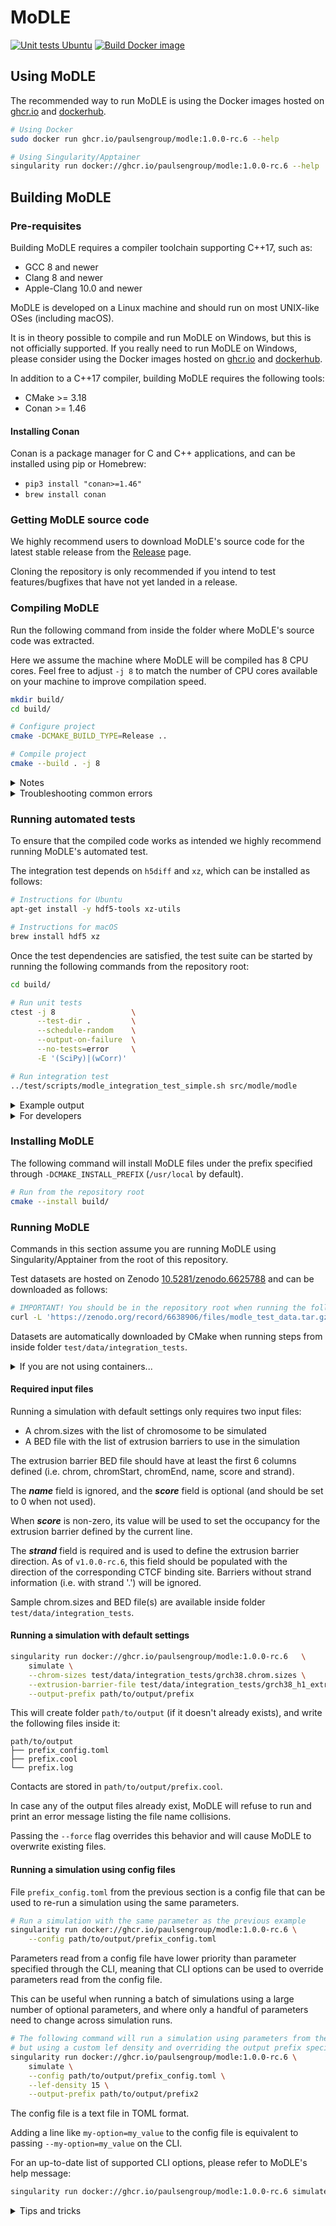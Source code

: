 <!--
Copyright (C) 2022 Roberto Rossini <roberros@uio.no>

SPDX-License-Identifier: MIT
-->

# MoDLE

[![Unit tests Ubuntu](https://github.com/paulsengroup/modle/actions/workflows/unit-tests-ubuntu.yml/badge.svg?branch=main)](https://github.com/paulsengroup/modle/actions/workflows/unit-tests-ubuntu.yml)
[![Build Docker image](https://github.com/paulsengroup/modle/actions/workflows/build-docker-image.yml/badge.svg)](https://github.com/paulsengroup/modle/actions/workflows/build-docker-image.yml)

## Using MoDLE

The recommended way to run MoDLE is using the Docker images hosted
on [ghcr.io](https://github.com/paulsengroup/modle/pkgs/container/modle)
and [dockerhub](https://hub.docker.com/repository/docker/paulsengroup/modle).

```bash
# Using Docker
sudo docker run ghcr.io/paulsengroup/modle:1.0.0-rc.6 --help

# Using Singularity/Apptainer
singularity run docker://ghcr.io/paulsengroup/modle:1.0.0-rc.6 --help
```

## Building MoDLE

### Pre-requisites

Building MoDLE requires a compiler toolchain supporting C++17, such as:

- GCC 8 and newer
- Clang 8 and newer
- Apple-Clang 10.0 and newer

MoDLE is developed on a Linux machine and should run on most UNIX-like OSes (including macOS).

It is in theory possible to compile and run MoDLE on Windows, but this is not officially supported.
If you really need to run MoDLE on Windows, please consider using the Docker images hosted
on [ghcr.io](https://github.com/paulsengroup/modle/pkgs/container/modle)
and [dockerhub](https://hub.docker.com/repository/docker/paulsengroup/modle).

In addition to a C++17 compiler, building MoDLE requires the following tools:

- CMake >= 3.18
- Conan >= 1.46

#### Installing Conan

Conan is a package manager for C and C++ applications, and can be installed using pip or Homebrew:

- `pip3 install "conan>=1.46"`
- `brew install conan`

### Getting MoDLE source code

We highly recommend users to download MoDLE's source code for the latest stable release from
the [Release](https://github.com/paulsengroup/modle/releases) page.

Cloning the repository is only recommended if you intend to test features/bugfixes that have not yet landed in a release.

### Compiling MoDLE

Run the following command from inside the folder where MoDLE's source code was extracted.

Here we assume the machine where MoDLE will be compiled has 8 CPU cores.
Feel free to adjust `-j 8` to match the number of CPU cores available on your machine to improve compilation speed.

```bash
mkdir build/
cd build/

# Configure project
cmake -DCMAKE_BUILD_TYPE=Release ..

# Compile project
cmake --build . -j 8
```

<details>
<summary>Notes</summary>

By default, running the commands listed in
section [Installing MoDLE](https://github.com/paulsengroup/modle#installing-modle) will install MoDLE
under `/usr/local/` (i.e. the actual binary will be located at `/usr/local/bin/modle`).

Pass `-DCMAKE_INSTALL_PREFIX="$HOME/.local/"` to the first CMake command (before `..`) to install MoDLE for your user only. In this case MoDLE binary will be located at `~/.local/bin/modle`

The path passed to CMake through `-DCMAKE_INSTALL_PREFIX` can be in principle any path where your user has write permissions.
</details>

<details>
<summary>Troubleshooting common errors</summary>

#### Incorrect or incomplete Conan profile

This will cause CMake to exit with an error during project configuration.

When this is the case, the error message should look similar to the following:

```
ERROR: libBigWig/0.4.6: 'settings.compiler' value not defined
CMake Error at build/conan.cmake:631 (message):
  Conan install failed='1'
```

This issue is usually fixed by forcing Conan to re-detect compiler information:

```bash
# Backup old profile
mv ~/.conan/profiles/default ~/.conan/profiles/default.bak

# Write the new profile
conan profile new ~/.conan/profiles/default --detect
```

If after running the previous command you see a warning mentioning `GCC OLD ABI COMPATIBILITY`, run:

```bash
conan profile update settings.compiler.libcxx=libstdc++11 default
```

On a Linux x86_64 machine with GCC 11 installed, the default profile should look similar to:

```
[settings]
os=Linux
os_build=Linux
arch=x86_64
arch_build=x86_64
compiler=gcc
compiler.version=11
compiler.libcxx=libstdc++11
build_type=Release
[options]
[build_requires]
[env]
```

On a Mac with Intel CPU the profile will be like:

```
[settings]
os=Macos
os_build=Macos
arch=x86_64
arch_build=x86_64
compiler=apple-clang
compiler.version=11.0
compiler.libcxx=libc++
build_type=Release
[options]
[build_requires]
[env]
```

Now remove the content of the build folder with e.g. `rm -r build/*` and re-run the steps listed in the [Compiling MoDLE](https://github.com/paulsengroup/modle#compiling-modle) section.

#### Need more help?
If the above troubleshooting steps did not help, feel free to get in touch by starting a new [discussion](https://github.com/paulsengroup/modle/discussions/new).
</details>


### Running automated tests

To ensure that the compiled code works as intended we highly recommend running MoDLE's automated test.

The integration test depends on `h5diff` and `xz`, which can be installed as follows:

```bash
# Instructions for Ubuntu
apt-get install -y hdf5-tools xz-utils

# Instructions for macOS
brew install hdf5 xz
```

Once the test dependencies are satisfied, the test suite can be started by running the following commands from the repository root:

```bash
cd build/

# Run unit tests
ctest -j 8                 \
      --test-dir .         \
      --schedule-random    \
      --output-on-failure  \
      --no-tests=error     \
      -E '(SciPy)|(wCorr)'

# Run integration test
../test/scripts/modle_integration_test_simple.sh src/modle/modle
```

<details>
<summary>Example output</summary>

The first command should produce an output similar to the following:
```
101/110 Test #110: Generate LEF moves 001 - LONG ....................................................................   Passed    6.13 sec
        Start  69: Detect LEF-BAR collisions 001 - wo soft collisions fwd CTCFs - SHORT
102/110 Test  #69: Detect LEF-BAR collisions 001 - wo soft collisions fwd CTCFs - SHORT .............................   Passed    0.02 sec
        Start  96: Variance - SHORT
103/110 Test  #96: Variance - SHORT .................................................................................   Passed    0.01 sec
104/110 Test  #31: Writer lzma - SHORT ..............................................................................   Passed    9.40 sec
105/110 Test  #24: Reader lzma - SHORT ..............................................................................   Passed    7.46 sec
106/110 Test  #19: Reader plain - SHORT .............................................................................   Passed   14.62 sec
107/110 Test  #23: Reader lz4 - SHORT ...............................................................................   Passed    7.17 sec
108/110 Test  #30: Writer bzip2 - SHORT .............................................................................   Passed    7.67 sec
109/110 Test  #28: Writer plain - SHORT .............................................................................   Passed    6.86 sec
110/110 Test  #20: Reader plain sv - SHORT ..........................................................................   Passed   14.04 sec

100% tests passed, 0 tests failed out of 110

Total Test time (real) =  18.45 sec
```

While the output of the second command should look something like this.
```
[2022-06-15 13:28:02.649] [info]: Simulation of "chr2" successfully completed.
[2022-06-15 13:28:02.869] [info]: Writing contacts for "chr2" to file "/tmp/ci-OdNlvn6LME/out.cool"...
[2022-06-15 13:28:02.909] [info]: Written 1816500 contacts for "chr2" across 0.21M out of 1.82M pixels to file "/tmp/ci-OdNlvn6LME/out.cool".
[2022-06-15 13:28:02.909] [info]: Writing contacts for "chr20" to file "/tmp/ci-OdNlvn6LME/out.cool"...
[2022-06-15 13:28:02.909] [info]: Written 483450 contacts for "chr20" across 0.05M out of 0.48M pixels to file "/tmp/ci-OdNlvn6LME/out.cool".
[2022-06-15 13:28:02.909] [info]: Writing contacts for "chr21" to file "/tmp/ci-OdNlvn6LME/out.cool"...
[2022-06-15 13:28:02.909] [info]: Written 350400 contacts for "chr21" across 0.04M out of 0.35M pixels to file "/tmp/ci-OdNlvn6LME/out.cool".
[2022-06-15 13:28:02.909] [info]: Writing contacts for "chr22" to file "/tmp/ci-OdNlvn6LME/out.cool"...
[2022-06-15 13:28:02.909] [info]: Written 381150 contacts for "chr22" across 0.04M out of 0.38M pixels to file "/tmp/ci-OdNlvn6LME/out.cool".
[2022-06-15 13:28:03.279] [info]: Simulation terminated without errors in 4.259878566s!

Bye.
Comparing /tmp/modle-6n3WSvOXxQ/out.cool with /home/roby/github/modle/test/data/integration_tests/reference_001.cool...

### PASS ###
```

If the second test reports one or more differences between `out.cool` and `reference_001.cool`, then the test failed.

Test failure example:
```
Comparing /tmp/modle-6n3WSvOXxQ/out.cool with /home/roby/github/modle/test/data/integration_tests/reference_001.cool...

dataset: </indexes/bin1_offset> and </indexes/bin1_offset>
20154 differences found
Not comparable: </pixels/bin1_id> has rank 1, dimensions [355352], max dimensions [18446744073709551615]
and </pixels/bin1_id> has rank 1, dimensions [356001], max dimensions [18446744073709551615]
Not comparable: </pixels/bin2_id> has rank 1, dimensions [355352], max dimensions [18446744073709551615]
and </pixels/bin2_id> has rank 1, dimensions [356001], max dimensions [18446744073709551615]
Not comparable: </pixels/count> has rank 1, dimensions [355352], max dimensions [18446744073709551615]
and </pixels/count> has rank 1, dimensions [356001], max dimensions [18446744073709551615]

### FAIL ###
```

</details>

<details>
<summary>For developers</summary>
To run the full test suite, remove `-E '(SciPy)|(wCorr)` from the above snipped.

Some of MoDLE's unit tests depend the following libraries:

- [SciPy](https://scipy.org/)
- [wCorr](https://cran.r-project.org/web/packages/wCorr/index.html)

These libraries can be installed as follows:

```bash
python3 -m pip install scipy
Rscript --no-save -e 'install.packages("wCorr", dependencies=c("Depends", "Imports", "LinkingTo"), repos="https://cloud.r-project.org")'
```

</details>

### Installing MoDLE

The following command will install MoDLE files under the prefix specified through `-DCMAKE_INSTALL_PREFIX` (`/usr/local`
by default).

```bash
# Run from the repository root
cmake --install build/
```

### Running MoDLE

Commands in this section assume you are running MoDLE using Singularity/Apptainer from the root of this repository.

Test datasets are hosted on Zenodo [10.5281/zenodo.6625788](https://doi.org/10.5281/zenodo.6625788) and can be
downloaded as follows:

```bash
# IMPORTANT! You should be in the repository root when running the following command (otherwise test files will be extracted in the wrong place)
curl -L 'https://zenodo.org/record/6638906/files/modle_test_data.tar.gz?download=1' | tar -xzf -
```

Datasets are automatically downloaded by CMake when running steps from inside folder `test/data/integration_tests`.

<details>
<summary>If you are not using containers...</summary>
If you are building MoDLE and have followed the <a href="https://github.com/paulsengroup/modle#compiling-modle">instructions</a> for compiling MoDLE, then test datasets have already been downloaded and extracted by CMake, so you can skip the above step.
</details>

#### Required input files

Running a simulation with default settings only requires two input files:

- A chrom.sizes with the list of chromosome to be simulated
- A BED file with the list of extrusion barriers to use in the simulation

The extrusion barrier BED file should have at least the first 6 columns defined (i.e. chrom, chromStart, chromEnd, name,
score and strand).

The ___name___ field is ignored, and the ___score___ field is optional (and should be set to 0 when not used).

When ___score___ is non-zero, its value will be used to set the occupancy for the extrusion barrier defined by the
current line.

The ___strand___ field is required and is used to define the extrusion barrier direction.
As of `v1.0.0-rc.6`, this field should be populated with the direction of the corresponding CTCF binding site.
Barriers without strand information (i.e. with strand '.') will be ignored.

Sample chrom.sizes and BED file(s) are available inside folder `test/data/integration_tests`.

#### Running a simulation with default settings

```bash
singularity run docker://ghcr.io/paulsengroup/modle:1.0.0-rc.6   \
    simulate \
    --chrom-sizes test/data/integration_tests/grch38.chrom.sizes \
    --extrusion-barrier-file test/data/integration_tests/grch38_h1_extrusion_barriers.bed.xz \
    --output-prefix path/to/output/prefix
```

This will create folder `path/to/output` (if it doesn't already exists), and write the following files inside it:

```
path/to/output
├── prefix_config.toml
├── prefix.cool
└── prefix.log
```

Contacts are stored in `path/to/output/prefix.cool`.

In case any of the output files already exist, MoDLE will refuse to run and print an error message listing the file name
collisions.

Passing the `--force` flag overrides this behavior and will cause MoDLE to overwrite existing files.

#### Running a simulation using config files

File `prefix_config.toml` from the previous section is a config file that can be used to re-run a simulation using the
same parameters.

```bash
# Run a simulation with the same parameter as the previous example
singularity run docker://ghcr.io/paulsengroup/modle:1.0.0-rc.6 \
    --config path/to/output/prefix_config.toml
```

Parameters read from a config file have lower priority than parameter specified through the CLI,
meaning that CLI options can be used to override parameters read from the config file.

This can be useful when running a batch of simulations using a large number of optional parameters, and where only a
handful of parameters need to change across simulation runs.

```bash
# The following command will run a simulation using parameters from the previous example as starting point,
# but using a custom lef density and overriding the output prefix specified by the config file.
singularity run docker://ghcr.io/paulsengroup/modle:1.0.0-rc.6 \
    simulate \
    --config path/to/output/prefix_config.toml \
    --lef-density 15 \
    --output-prefix path/to/output/prefix2
```

The config file is a text file in TOML format.

Adding a line like `my-option=my_value` to the config file is equivalent to passing `--my-option=my_value` on the CLI.

For an up-to-date list of supported CLI options, please refer to MoDLE's help message:

```bash
singularity run docker://ghcr.io/paulsengroup/modle:1.0.0-rc.6 simulate --help
```

<details>
<summary>Tips and tricks</summary>
<b>Compressed input files</b>

MoDLE automatically detects and handles compressed input files.

As of `v1.0.0-rc.6`, the following compression algorithms are supported:

- bzip2
- gzip
- LZ4
- LZO
- XZ/LZMA
- ZSTD

<b>Visualizing simulation result</b>

To quickly visualize .cool files we recommend using [cooler](https://github.com/open2c/cooler) show.

Example:

```bash
# Visualize a region from chr1 (10-15Mbp)
cooler show my_cooler.cool chr1:10000000-15000000

# Save heatmap as .png
cooler show -o my_matrix.png my_cooler.cool chr1:10000000-15000000

# Save high resolution heatmap as .png
cooler show -o my_matrix.png --dpi 600 my_cooler.cool chr1:10000000-15000000
```

For a better visuation experience we recommend using [HiGlass](https://github.com/higlass/higlass), in particular the containerized version of HiGlass which is installed and managed through [higlass-manage](https://github.com/higlass/higlass-manage).
